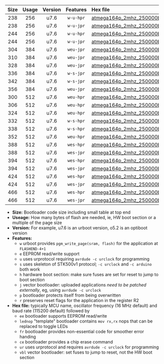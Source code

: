 |Size|Usage|Version|Features|Hex file|
|:-:|:-:|:-:|:-:|:--|
|238|256|u7.6|`w-u-hpr`|[atmega164p_2mhz_250000bps_ur.hex](https://raw.githubusercontent.com/stefanrueger/urboot/main//atmega164p_2mhz_250000bps_ur.hex)|
|238|256|u7.6|`w-u-jpr`|[atmega164p_2mhz_250000bps_ur_vbl.hex](https://raw.githubusercontent.com/stefanrueger/urboot/main//atmega164p_2mhz_250000bps_ur_vbl.hex)|
|244|256|u7.6|`w-u-hpr`|[atmega164p_2mhz_250000bps_lednop_ur.hex](https://raw.githubusercontent.com/stefanrueger/urboot/main//atmega164p_2mhz_250000bps_lednop_ur.hex)|
|244|256|u7.6|`w-u-jpr`|[atmega164p_2mhz_250000bps_lednop_ur_vbl.hex](https://raw.githubusercontent.com/stefanrueger/urboot/main//atmega164p_2mhz_250000bps_lednop_ur_vbl.hex)|
|304|384|u7.6|`weu-jpr`|[atmega164p_2mhz_250000bps_ee_ur_vbl.hex](https://raw.githubusercontent.com/stefanrueger/urboot/main//atmega164p_2mhz_250000bps_ee_ur_vbl.hex)|
|310|384|u7.6|`weu-jpr`|[atmega164p_2mhz_250000bps_ee_lednop_ur_vbl.hex](https://raw.githubusercontent.com/stefanrueger/urboot/main//atmega164p_2mhz_250000bps_ee_lednop_ur_vbl.hex)|
|328|384|u7.6|`weu-jpr`|[atmega164p_2mhz_250000bps_ee_lednop_fr_ur_vbl.hex](https://raw.githubusercontent.com/stefanrueger/urboot/main//atmega164p_2mhz_250000bps_ee_lednop_fr_ur_vbl.hex)|
|336|384|u7.6|`w-s-jpr`|[atmega164p_2mhz_250000bps_vbl.hex](https://raw.githubusercontent.com/stefanrueger/urboot/main//atmega164p_2mhz_250000bps_vbl.hex)|
|342|384|u7.6|`w-s-jpr`|[atmega164p_2mhz_250000bps_lednop_vbl.hex](https://raw.githubusercontent.com/stefanrueger/urboot/main//atmega164p_2mhz_250000bps_lednop_vbl.hex)|
|356|384|u7.6|`weu-jpr`|[atmega164p_2mhz_250000bps_ee_lednop_fr_ce_ur_vbl.hex](https://raw.githubusercontent.com/stefanrueger/urboot/main//atmega164p_2mhz_250000bps_ee_lednop_fr_ce_ur_vbl.hex)|
|300|512|u7.6|`weu-hpr`|[atmega164p_2mhz_250000bps_ee_ur.hex](https://raw.githubusercontent.com/stefanrueger/urboot/main//atmega164p_2mhz_250000bps_ee_ur.hex)|
|306|512|u7.6|`weu-hpr`|[atmega164p_2mhz_250000bps_ee_lednop_ur.hex](https://raw.githubusercontent.com/stefanrueger/urboot/main//atmega164p_2mhz_250000bps_ee_lednop_ur.hex)|
|324|512|u7.6|`weu-hpr`|[atmega164p_2mhz_250000bps_ee_lednop_fr_ur.hex](https://raw.githubusercontent.com/stefanrueger/urboot/main//atmega164p_2mhz_250000bps_ee_lednop_fr_ur.hex)|
|332|512|u7.6|`w-s-hpr`|[atmega164p_2mhz_250000bps.hex](https://raw.githubusercontent.com/stefanrueger/urboot/main//atmega164p_2mhz_250000bps.hex)|
|338|512|u7.6|`w-s-hpr`|[atmega164p_2mhz_250000bps_lednop.hex](https://raw.githubusercontent.com/stefanrueger/urboot/main//atmega164p_2mhz_250000bps_lednop.hex)|
|352|512|u7.6|`weu-hpr`|[atmega164p_2mhz_250000bps_ee_lednop_fr_ce_ur.hex](https://raw.githubusercontent.com/stefanrueger/urboot/main//atmega164p_2mhz_250000bps_ee_lednop_fr_ce_ur.hex)|
|388|512|u7.6|`wes-hpr`|[atmega164p_2mhz_250000bps_ee.hex](https://raw.githubusercontent.com/stefanrueger/urboot/main//atmega164p_2mhz_250000bps_ee.hex)|
|388|512|u7.6|`wes-jpr`|[atmega164p_2mhz_250000bps_ee_vbl.hex](https://raw.githubusercontent.com/stefanrueger/urboot/main//atmega164p_2mhz_250000bps_ee_vbl.hex)|
|394|512|u7.6|`wes-hpr`|[atmega164p_2mhz_250000bps_ee_lednop.hex](https://raw.githubusercontent.com/stefanrueger/urboot/main//atmega164p_2mhz_250000bps_ee_lednop.hex)|
|394|512|u7.6|`wes-jpr`|[atmega164p_2mhz_250000bps_ee_lednop_vbl.hex](https://raw.githubusercontent.com/stefanrueger/urboot/main//atmega164p_2mhz_250000bps_ee_lednop_vbl.hex)|
|424|512|u7.6|`wes-hpr`|[atmega164p_2mhz_250000bps_ee_lednop_fr.hex](https://raw.githubusercontent.com/stefanrueger/urboot/main//atmega164p_2mhz_250000bps_ee_lednop_fr.hex)|
|424|512|u7.6|`wes-jpr`|[atmega164p_2mhz_250000bps_ee_lednop_fr_vbl.hex](https://raw.githubusercontent.com/stefanrueger/urboot/main//atmega164p_2mhz_250000bps_ee_lednop_fr_vbl.hex)|
|466|512|u7.6|`wes-hpr`|[atmega164p_2mhz_250000bps_ee_lednop_fr_ce.hex](https://raw.githubusercontent.com/stefanrueger/urboot/main//atmega164p_2mhz_250000bps_ee_lednop_fr_ce.hex)|
|466|512|u7.6|`wes-jpr`|[atmega164p_2mhz_250000bps_ee_lednop_fr_ce_vbl.hex](https://raw.githubusercontent.com/stefanrueger/urboot/main//atmega164p_2mhz_250000bps_ee_lednop_fr_ce_vbl.hex)|

- **Size:** Bootloader code size including small table at top end
- **Useage:** How many bytes of flash are needed, ie, HW boot section or a multiple of the page size
- **Version:** For example, u7.6 is an urboot version, o5.2 is an optiboot version
- **Features:**
  + `w` urboot provides `pgm_write_page(sram, flash)` for the application at `FLASHEND-4+1`
  + `e` EEPROM read/write support
  + `u` uses urprotocol requiring `avrdude -c urclock` for programming
  + `s` uses skeleton of STK500v1 protocol; `-c urclock` and `-c arduino` both work
  + `h` hardware boot section: make sure fuses are set for reset to jump to boot section
  + `j` vector bootloader: uploaded applications *need to be patched externally*, eg, using `avrdude -c urclock`
  + `p` bootloader protects itself from being overwritten
  + `r` preserves reset flags for the application in the register R2
- **Hex file:** typically MCU name, oscillator frequency (16 MHz default) and baud rate (115200 default) followed by
  + `ee` bootloader supports EEPROM read/write
  + `lednop` "template" bootloader contains `mov rx,rx` nops that can be replaced to toggle LEDs
  + `fr` bootloader provides non-essential code for smoother error handing
  + `ce` bootloader provides a chip erase command
  + `ur` uses urprotocol and requires `avrdude -c urclock` for programming
  + `vbl` vector bootloader: set fuses to jump to reset, not the HW boot section
